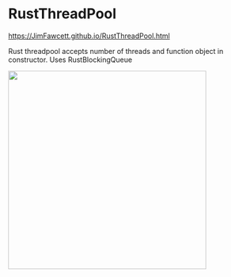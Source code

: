 # RustThreadPool

https://JimFawcett.github.io/RustThreadPool.html

Rust threadpool accepts number of threads and function object in constructor.  Uses RustBlockingQueue

<img src="https://JimFawcett.github.io/Pictures/ThreadPoolDiagram.jpg" width="400" />                                   

          
